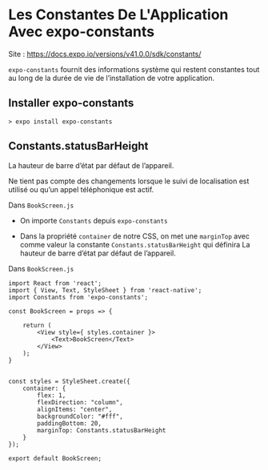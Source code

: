 # Les Constantes De L'Application Avec expo-constants

Site : https://docs.expo.io/versions/v41.0.0/sdk/constants/

`expo-constants` fournit des informations système qui restent constantes tout au long de la durée de vie de l’installation de votre application.

## Installer expo-constants

    > expo install expo-constants

## Constants.statusBarHeight

La hauteur de barre d’état par défaut de l’appareil. 

Ne tient pas compte des changements lorsque le suivi de localisation est utilisé ou qu’un appel téléphonique est actif.

Dans `BookScreen.js`

- On importe `Constants` depuis `expo-constants` 

- Dans la propriété `container` de notre CSS, on met une `marginTop` avec comme valeur la constante `Constants.statusBarHeight` qui définira La hauteur de barre d’état par défaut de l’appareil.

Dans `BookScreen.js`

    import React from 'react';
    import { View, Text, StyleSheet } from 'react-native';
    import Constants from 'expo-constants';

    const BookScreen = props => {

        return (
            <View style={ styles.container }>
                <Text>BookScreen</Text>
            </View>
        );
    }


    const styles = StyleSheet.create({
        container: {
            flex: 1,
            flexDirection: "column",
            alignItems: "center",
            backgroundColor: "#fff",
            paddingBottom: 20,
            marginTop: Constants.statusBarHeight
        }
    });

    export default BookScreen;